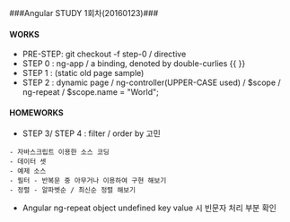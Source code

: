 ###Angular STUDY 1회차(20160123)###

#### WORKS ####
- PRE-STEP: git checkout -f step-0 / directive
- STEP 0  : ng-app / a binding, denoted by double-curlies {{ }}
- STEP 1  : (static old page sample)
- STEP 2  : dynamic page / ng-controller(UPPER-CASE used) / $scope / ng-repeat / $scope.name = "World";

#### HOMEWORKS ####
- STEP 3/ STEP 4 : filter / order by 고민
```
- 자바스크립트 이용한 소스 코딩
- 데이터 셋
- 예제 소스
- 필터 - 반복문 중 아무거나 이용하여 구현 해보기
- 정렬 - 알파벳순 / 최신순 정렬 해보기
```
- Angular ng-repeat object undefined key value 시 빈문자 처리 부분 확인

